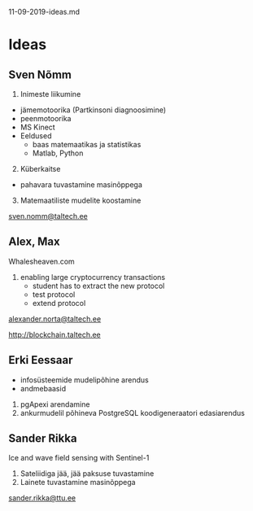 11-09-2019-ideas.md

# Ideas

## Sven Nõmm

1) Inimeste liikumine

* jämemotoorika (Partkinsoni diagnoosimine)
* peenmotoorika
* MS Kinect
* Eeldused
	- baas matemaatikas ja statistikas
	- Matlab, Python

2) Küberkaitse

* pahavara tuvastamine masinõppega

3) Matemaatiliste mudelite koostamine

sven.nomm@taltech.ee

## Alex, Max

Whalesheaven.com

1) enabling large cryptocurrency transactions
	- student has to extract the new protocol
	- test protocol
	- extend protocol

alexander.norta@taltech.ee

http://blockchain.taltech.ee

## Erki Eessaar

* infosüsteemide mudelipõhine arendus
* andmebaasid

1) pgApexi arendamine
2) ankurmudelil põhineva PostgreSQL koodigeneraatori edasiarendus


## Sander Rikka

Ice and wave field sensing with Sentinel-1

1) Sateliidiga jää, jää paksuse tuvastamine
2) Lainete tuvastamine masinõppega

sander.rikka@ttu.ee




















